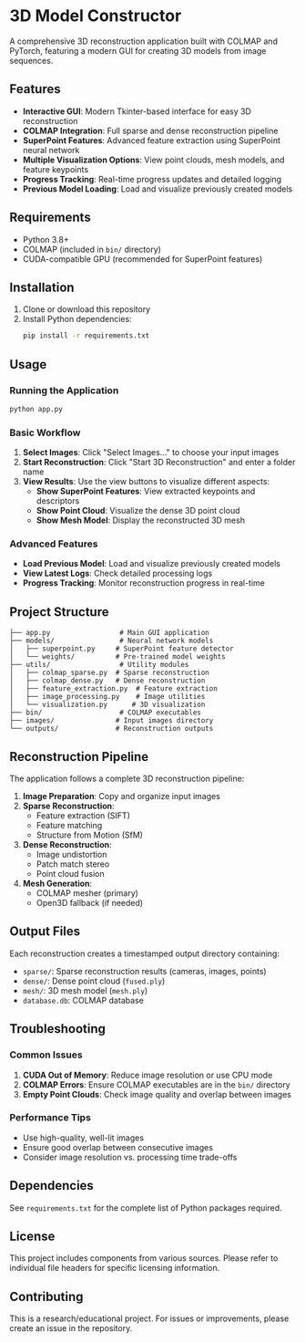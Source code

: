 # 3D Model Constructor

A comprehensive 3D reconstruction application built with COLMAP and PyTorch, featuring a modern GUI for creating 3D models from image sequences.

## Features

- **Interactive GUI**: Modern Tkinter-based interface for easy 3D reconstruction
- **COLMAP Integration**: Full sparse and dense reconstruction pipeline
- **SuperPoint Features**: Advanced feature extraction using SuperPoint neural network
- **Multiple Visualization Options**: View point clouds, mesh models, and feature keypoints
- **Progress Tracking**: Real-time progress updates and detailed logging
- **Previous Model Loading**: Load and visualize previously created models

## Requirements

- Python 3.8+
- COLMAP (included in `bin/` directory)
- CUDA-compatible GPU (recommended for SuperPoint features)

## Installation

1. Clone or download this repository
2. Install Python dependencies:
   ```bash
   pip install -r requirements.txt
   ```

## Usage

### Running the Application

```bash
python app.py
```

### Basic Workflow

1. **Select Images**: Click "Select Images..." to choose your input images
2. **Start Reconstruction**: Click "Start 3D Reconstruction" and enter a folder name
3. **View Results**: Use the view buttons to visualize different aspects:
   - **Show SuperPoint Features**: View extracted keypoints and descriptors
   - **Show Point Cloud**: Visualize the dense 3D point cloud
   - **Show Mesh Model**: Display the reconstructed 3D mesh

### Advanced Features

- **Load Previous Model**: Load and visualize previously created models
- **View Latest Logs**: Check detailed processing logs
- **Progress Tracking**: Monitor reconstruction progress in real-time

## Project Structure

```
├── app.py                 # Main GUI application
├── models/                # Neural network models
│   ├── superpoint.py     # SuperPoint feature detector
│   └── weights/          # Pre-trained model weights
├── utils/                 # Utility modules
│   ├── colmap_sparse.py  # Sparse reconstruction
│   ├── colmap_dense.py   # Dense reconstruction
│   ├── feature_extraction.py  # Feature extraction
│   ├── image_processing.py    # Image utilities
│   └── visualization.py      # 3D visualization
├── bin/                   # COLMAP executables
├── images/               # Input images directory
└── outputs/              # Reconstruction outputs
```

## Reconstruction Pipeline

The application follows a complete 3D reconstruction pipeline:

1. **Image Preparation**: Copy and organize input images
2. **Sparse Reconstruction**: 
   - Feature extraction (SIFT)
   - Feature matching
   - Structure from Motion (SfM)
3. **Dense Reconstruction**:
   - Image undistortion
   - Patch match stereo
   - Point cloud fusion
4. **Mesh Generation**:
   - COLMAP mesher (primary)
   - Open3D fallback (if needed)

## Output Files

Each reconstruction creates a timestamped output directory containing:

- `sparse/`: Sparse reconstruction results (cameras, images, points)
- `dense/`: Dense point cloud (`fused.ply`)
- `mesh/`: 3D mesh model (`mesh.ply`)
- `database.db`: COLMAP database

## Troubleshooting

### Common Issues

1. **CUDA Out of Memory**: Reduce image resolution or use CPU mode
2. **COLMAP Errors**: Ensure COLMAP executables are in the `bin/` directory
3. **Empty Point Clouds**: Check image quality and overlap between images

### Performance Tips

- Use high-quality, well-lit images
- Ensure good overlap between consecutive images
- Consider image resolution vs. processing time trade-offs

## Dependencies

See `requirements.txt` for the complete list of Python packages required.

## License

This project includes components from various sources. Please refer to individual file headers for specific licensing information.

## Contributing

This is a research/educational project. For issues or improvements, please create an issue in the repository.
